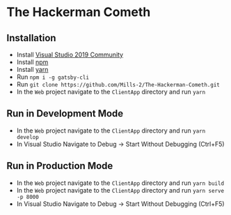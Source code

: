 ﻿# The Hackerman Cometh
## Installation
* Install [Visual Studio 2019 Community](https://visualstudio.microsoft.com/vs/)
* Install [npm](https://www.npmjs.com/get-npm)
* Install [yarn](https://classic.yarnpkg.com/en/docs/install/#windows-stable)
* Run `npm i -g gatsby-cli`
* Run `git clone https://github.com/Mills-2/The-Hackerman-Cometh.git` 
* In the `Web` project navigate to the `ClientApp` directory and run `yarn`



## Run in Development Mode

* In the `Web` project navigate to the `ClientApp` directory and run `yarn develop`
* In Visual Studio Navigate to Debug -> Start Without Debugging (Ctrl+F5)



## Run in Production Mode

* In the `Web` project navigate to the `ClientApp` directory and run `yarn build`
* In the `Web` project navigate to the `ClientApp` directory and run `yarn serve -p 8000`
* In Visual Studio Navigate to Debug -> Start Without Debugging (Ctrl+F5)

